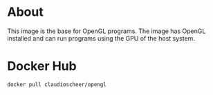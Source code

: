 # About

This image is the base for OpenGL programs. The image has OpenGL installed and can run programs using the GPU of the host system.


# Docker Hub

```
docker pull claudioscheer/opengl
```
